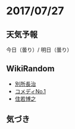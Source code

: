 # 2017/07/27

## 天気予報

今日（曇り）/ 明日（曇り）

## WikiRandom

* [別所長治](https://ja.wikipedia.org/wiki/%E5%88%A5%E6%89%80%E9%95%B7%E6%B2%BB)
* [コメディNo.1](https://ja.wikipedia.org/wiki/%E3%82%B3%E3%83%A1%E3%83%87%E3%82%A3No.1)
* [住若博之](https://ja.wikipedia.org/wiki/%E4%BD%8F%E8%8B%A5%E5%8D%9A%E4%B9%8B)

## 気づき

